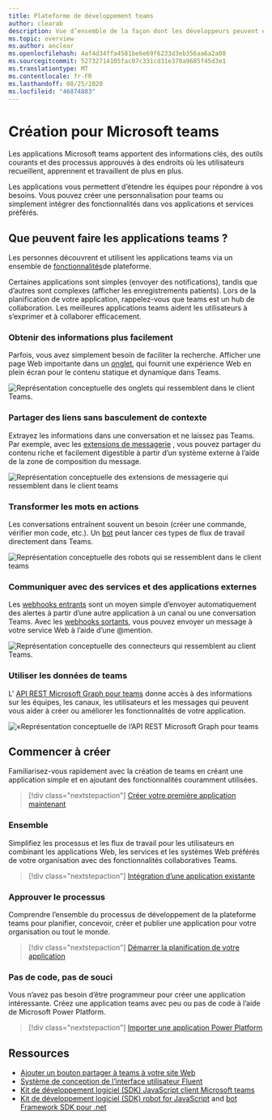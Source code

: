 ```yaml
---
title: Plateforme de développement teams
author: clearab
description: Vue d’ensemble de la façon dont les développeurs peuvent étendre et personnaliser les fonctionnalités de Microsoft teams à l’aide de la plateforme Teams.
ms.topic: overview
ms.author: anclear
ms.openlocfilehash: 4af4d34ffa4581be6e69f6233d3eb356aa6a2a08
ms.sourcegitcommit: 52732714105fac07c331cd31e370a9685f45d3e1
ms.translationtype: MT
ms.contentlocale: fr-FR
ms.lasthandoff: 08/25/2020
ms.locfileid: "46874883"
---
```

# <a name="building-for-microsoft-teams"></a>Création pour Microsoft teams

Les applications Microsoft teams apportent des informations clés, des outils courants et des processus approuvés à des endroits où les utilisateurs recueillent, apprennent et travaillent de plus en plus.

Les applications vous permettent d’étendre les équipes pour répondre à vos besoins. Vous pouvez créer une personnalisation pour teams ou simplement intégrer des fonctionnalités dans vos applications et services préférés.

## <a name="what-can-teams-apps-do"></a>Que peuvent faire les applications teams ?

Les personnes découvrent et utilisent les applications teams via un ensemble de [fonctionnalités](capabilities-overview.md)de plateforme.

Certaines applications sont simples (envoyer des notifications), tandis que d’autres sont complexes (afficher les enregistrements patients). Lors de la planification de votre application, rappelez-vous que teams est un hub de collaboration. Les meilleures applications teams aident les utilisateurs à s’exprimer et à collaborer efficacement.

### <a name="get-information-more-conveniently"></a>Obtenir des informations plus facilement

Parfois, vous avez simplement besoin de faciliter la recherche. Afficher une page Web importante dans un [onglet](doc-links/what-are-tabs.md), qui fournit une expérience Web en plein écran pour le contenu statique et dynamique dans Teams.

![Représentation conceptuelle des onglets qui ressemblent dans le client Teams.](doc-links/images/overview-tabs.png)

### <a name="share-links-without-switching-context"></a>Partager des liens sans basculement de contexte

Extrayez les informations dans une conversation et ne laissez pas Teams. Par exemple, avec les [extensions de messagerie](doc-links/what-are-messaging-extensions.md) , vous pouvez partager du contenu riche et facilement digestible à partir d’un système externe à l’aide de la zone de composition du message.

![Représentation conceptuelle des extensions de messagerie qui ressemblent dans le client teams](doc-links\images\overview-messaging.png)

### <a name="turn-words-into-actions"></a>Transformer les mots en actions

Les conversations entraînent souvent un besoin (créer une commande, vérifier mon code, etc.). Un [bot](doc-links/what-are-bots.md) peut lancer ces types de flux de travail directement dans Teams.

![Représentation conceptuelle des robots qui se ressemblent dans le client teams](doc-links/images/overview-bots.png)

### <a name="communicate-with-external-apps-and-services"></a>Communiquer avec des services et des applications externes

Les [webhooks entrants](doc-links/what-are-webhooks-and-connectors.md#incoming-webhooks) sont un moyen simple d’envoyer automatiquement des alertes à partir d’une autre application à un canal ou une conversation Teams. Avec les [webhooks sortants](doc-links/what-are-webhooks-and-connectors.md#outgoing-webhooks), vous pouvez envoyer un message à votre service Web à l’aide d’une @mention.

![Représentation conceptuelle des connecteurs qui ressemblent au client Teams.](doc-links/images/overview-connectors.png)

### <a name="utilize-teams-data"></a>Utiliser les données de teams

L' [API REST Microsoft Graph pour teams](https://docs.microsoft.com/graph/teams-concept-overview) donne accès à des informations sur les équipes, les canaux, les utilisateurs et les messages qui peuvent vous aider à créer ou améliorer les fonctionnalités de votre application.

![«Représentation conceptuelle de l’API REST Microsoft Graph pour teams](doc-links/images/overview-graph.png)
  
## <a name="start-building"></a>Commencer à créer

   Familiarisez-vous rapidement avec la création de teams en créant une application simple et en ajoutant des fonctionnalités couramment utilisées.

   > [!div class="nextstepaction"]
   > [Créer votre première application maintenant](build-your-first-app/build-real-world-app.md)

### <a name="bring-it-all-together"></a>Ensemble

   Simplifiez les processus et les flux de travail pour les utilisateurs en combinant les applications Web, les services et les systèmes Web préférés de votre organisation avec des fonctionnalités collaboratives Teams.

   > [!div class="nextstepaction"]
   > [Intégration d’une application existante](doc-links/integrating-web-apps.md)

### <a name="trust-the-process"></a>Approuver le processus

   Comprendre l’ensemble du processus de développement de la plateforme teams pour planifier, concevoir, créer et publier une application pour votre organisation ou tout le monde.

   > [!div class="nextstepaction"]
   > [Démarrer la planification de votre application](doc-links/extensibility-points.md)

### <a name="no-code-no-worries"></a>Pas de code, pas de souci

   Vous n’avez pas besoin d’être programmeur pour créer une application intéressante. Créez une application teams avec peu ou pas de code à l’aide de Microsoft Power Platform.

   > [!div class="nextstepaction"]
   > [Importer une application Power Platform](doc-links/importing-custom-microsoft-apps.md)

## <a name="resources"></a>Ressources

* [Ajouter un bouton partager à teams à votre site Web](doc-links/share-to-teams.md)
* [Système de conception de l’interface utilisateur Fluent](https://fluentsite.z22.web.core.windows.net/)
* [Kit de développement logiciel (SDK) JavaScript client Microsoft teams](https://docs.microsoft.com/javascript/api/@microsoft/teams-js/?view=msteams-client-js-latest)
* [Kit de développement logiciel (SDK) robot for JavaScript](https://github.com/Microsoft/botbuilder-js) and [bot Framework SDK pour .net](https://github.com/Microsoft/botbuilder-dotnet/)
